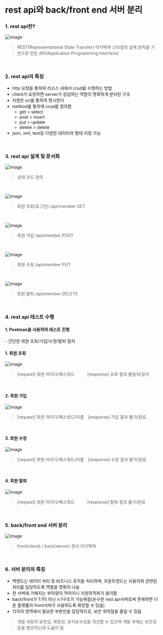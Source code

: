 <h1>rest api와 back/front end 서버 분리</h1>

<h3>1. rest api란?</h3>

![image](https://github.com/user-attachments/assets/483a32a5-8e92-4de5-80ed-2ed8f7b829fc)
> REST(Representational State Transfer) 아키텍쳐 스타일의 설계 원칙을 기반으로 만든 API(Application Programming Interface)

<br/>

<h3>2. rest api의 특징</h4>

- http 요청을 통하여 리소스 내에서 crud를 수행하는 방법
- client가 요청하면 server가 응답하는 역할이 명확하게 분리된 구조
- 자원은 uri를 통하여 명시한다
- method를 통하여 crud를 정의함
  - get    > select
  - post   > insert
  - put    > update
  - delete > delete
- json, xml, text등 다양한 데이터의 형태 지정 가능

<br/>

<h3>3. rest api 설계 및 문서화</h3>

![image](https://github.com/user-attachments/assets/5e0e057d-3de1-4231-a80d-27df4397dee4)
> 상태 코드 정의

<br/>

![image](https://github.com/user-attachments/assets/488ea750-c365-442c-b8e1-f4c26704d283)
> 회원 조회(로그인) /api/member GET

<br/>

![image](https://github.com/user-attachments/assets/f725b7bf-a996-47bb-a9bc-e639753dd58f)
> 회원 가입 /api/member POST

<br/>

![image](https://github.com/user-attachments/assets/16bdf6a6-6808-4a2f-b97e-0512f370e9f2)
> 회원 수정 /api/member PUT

<br/>

![image](https://github.com/user-attachments/assets/a487d223-d3e5-44c0-b75c-9ced615e1cb5)
> 회원 탈퇴 /api/member DELETE

<br/>

<h3>4. rest api 테스트 수행</h3>

<h4>1. Postman을 사용하여 테스트 진행</h4>
- 간단한 회원 조회/가입/수정/탈퇴 절차

<br/>

<h4>1. 회원 조회</h4>

![image](https://github.com/user-attachments/assets/44eee087-6d30-429c-a13e-cbd7ba7539f9)
> [request] 회원 아이디/패스워드　　　[response] 조회 결과 불일치/일치

<br/>

<h4>2. 회원 가입</h4>

![image](https://github.com/user-attachments/assets/90fd3ee8-3b44-4410-8971-bff673571eb1)
> [request] 회원 아이디/패스워드/이름　[response] 가입 결과 불가/완료

<br/>

<h4>3. 회원 수정</h4>

![image](https://github.com/user-attachments/assets/7e75e6c1-9018-41e0-9dec-6b7d25ebfe5d)
> [request] 회원 아이디/패스워드/이름　[response] 수정 결과 불가/완료

<br/>

<h4>4. 회원 탈퇴</h4>

![image](https://github.com/user-attachments/assets/a84bbbdc-a397-4b77-a6e3-2a305a5d1d20)
> [request] 회원 아이디/패스워드　　　[response] 탈퇴 결과 불가/완료

<br/>

<h3>5. back/front end 서버 분리</h3>

![image](https://github.com/user-attachments/assets/0300bfa6-1621-45ce-86dd-25573797eaa5)
> front(client) / back(server) 분리 아키텍쳐

<br/>

<h3>6. 서버 분리의 특징</h3>

-  백엔드는 데이터 처리 및 비즈니스 로직을 처리하며, 프론트엔드는 사용자와 관련된 처리를 담당하도록 역할을 명확히 나눔
-  한 서버에 가해지는 부하량이 적어지니 자원최적화가 용이함
-  back/front가 1:1이 아닌 n:1구조가 가능해짐(순수한 rest api서버로써 존재하면 다른 플랫폼의 front서버가 사용하도록 확장할 수 있음)
-  각자의 영역에서 필요한 부분만을 담당하므로, 보안 취약점을 줄일 수 있음
 
> 개발 과정의 유연성, 확장성, 유지보수성을 개선할 수 있으며 개발 후에는 보안성 등을 향상하는데 도움이 됨
